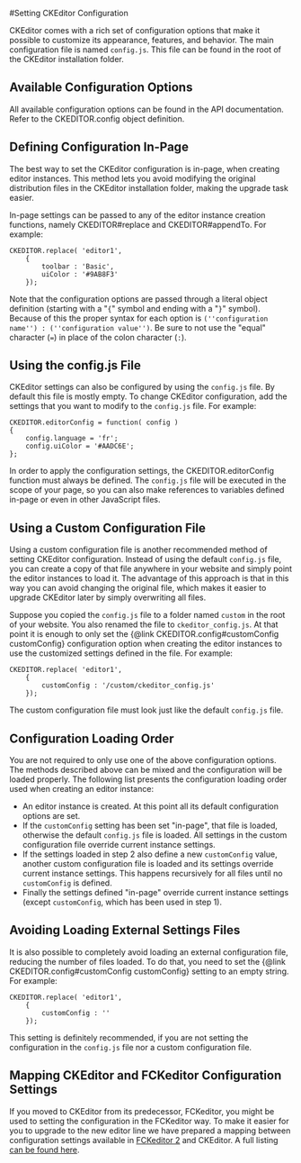 #Setting CKEditor Configuration

CKEditor comes with a rich set of configuration options that make it possible to customize its appearance, features, and behavior. The main configuration file is named `config.js`. This file can be found in the root of the CKEditor installation folder. 

## Available Configuration Options

All available configuration options can be found in the API documentation. Refer to the CKEDITOR.config object definition.

## Defining Configuration In-Page

The best way to set the CKEditor configuration is in-page, when creating editor instances. This method lets you avoid modifying the original distribution files in the CKEditor installation folder, making the upgrade task easier. 

In-page settings can be passed to any of the editor instance creation functions, namely CKEDITOR#replace and CKEDITOR#appendTo. For example: 

	CKEDITOR.replace( 'editor1',
	    {
	        toolbar : 'Basic',
	        uiColor : '#9AB8F3'
	    });

Note that the configuration options are passed through a literal object definition (starting with a "`{`" symbol and ending with a "`}`" symbol). Because of this the proper syntax for each option is `(''configuration name'') : (''configuration value'')`. Be sure to not use the "equal" character (`=`) in place of the colon character (`:`).

## Using the config.js File

CKEditor settings can also be configured by using the `config.js` file. By default this file is mostly empty. To change CKEditor configuration, add the settings that you want to modify to the `config.js` file. For example: 

	CKEDITOR.editorConfig = function( config )
	{
	    config.language = 'fr';
	    config.uiColor = '#AADC6E';
	};

In order to apply the configuration settings, the CKEDITOR.editorConfig function must always be defined. The `config.js` file will be executed in the scope of your page, so you can also make references to variables defined in-page or even in other JavaScript files.

## Using a Custom Configuration File

Using a custom configuration file is another recommended method of setting CKEditor configuration. Instead of using the default `config.js` file, you can create a copy of that file anywhere in your website and simply point the editor instances to load it. The advantage of this approach is that in this way you can avoid changing the original file, which makes it easier to upgrade CKEditor later by simply overwriting all files. 

Suppose you copied the `config.js` file to a folder named `custom` in the root of your website. You also renamed the file to `ckeditor_config.js`. At that point it is enough to only set the {@link CKEDITOR.config#customConfig customConfig} configuration option when creating the editor instances to use the customized settings defined in the file. For example: 

	CKEDITOR.replace( 'editor1',
	    {
	        customConfig : '/custom/ckeditor_config.js'
	    });

The custom configuration file must look just like the default `config.js` file.

## Configuration Loading Order

You are not required to only use one of the above configuration options. The methods described above can be mixed and the configuration will be loaded properly. The following list presents the configuration loading order used when creating an editor instance: 

 * An editor instance is created. At this point all its default configuration options are set. 
 * If the `customConfig` setting has been set "in-page", that file is loaded, otherwise the default `config.js` file is loaded. All settings in the custom configuration file override current instance settings. 
 * If the settings loaded in step 2 also define a new `customConfig` value, another custom configuration file is loaded and its settings override current instance settings. This happens recursively for all files until no `customConfig` is defined. 
 * Finally the settings defined "in-page" override current instance settings (except `customConfig`, which has been used in step 1).

## Avoiding Loading External Settings Files

It is also possible to completely avoid loading an external configuration file, reducing the number of files loaded. To do that, you need to set the {@link CKEDITOR.config#customConfig customConfig} setting to an empty string. For example: 

	CKEDITOR.replace( 'editor1',
	    {
	        customConfig : ''
	    });

This setting is definitely recommended, if you are not setting the configuration in the `config.js` file nor a custom configuration file.

## Mapping CKEditor and FCKeditor Configuration Settings

If you moved to CKEditor from its predecessor, FCKeditor, you might be used to setting the configuration in the FCKeditor way. To make it easier for you to upgrade to the new editor line we have prepared a mapping between configuration settings available in [FCKeditor 2](http://docs.cksource.com/FCKeditor_2.x/Developers_Guide) and CKEditor. A full listing [can be found here](http://docs.cksource.com/CKEditor_3.x/Developers_Guide/FCKeditor_CKEditor_Configuration_Mapping).
